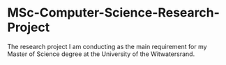 # MSc-Computer-Science-Research-Project
The research project I am conducting as the main requirement for my Master of Science degree at the University of the Witwatersrand.
